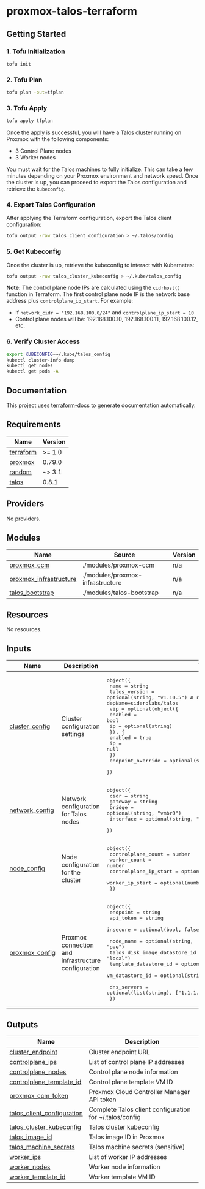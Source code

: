 # proxmox-talos-terraform

## Getting Started

### 1. Tofu Initialization

```bash
tofu init
```

### 2. Tofu Plan

```bash
tofu plan -out=tfplan
```

### 3. Tofu Apply

```bash
tofu apply tfplan
```

Once the apply is successful, you will have a Talos cluster running on Proxmox with the following components:

- 3 Control Plane nodes
- 3 Worker nodes

You must wait for the Talos machines to fully initialize. This can take a few minutes depending on your Proxmox environment and network speed. Once the cluster is up, you can proceed to export the Talos configuration and retrieve the `kubeconfig`.

### 4. Export Talos Configuration

After applying the Terraform configuration, export the Talos client configuration:

```sh
tofu output -raw talos_client_configuration > ~/.talos/config
```

### 5. Get Kubeconfig

Once the cluster is up, retrieve the kubeconfig to interact with Kubernetes:

```sh
tofu output -raw talos_cluster_kubeconfig > ~/.kube/talos_config
```

**Note:** The control plane node IPs are calculated using the `cidrhost()` function in Terraform. The first control plane node IP is the network base address plus `controlplane_ip_start`. For example:
- If `network_cidr = "192.168.100.0/24"` and `controlplane_ip_start = 10`
- Control plane nodes will be: 192.168.100.10, 192.168.100.11, 192.168.100.12, etc.

### 6. Verify Cluster Access

```sh
export KUBECONFIG=~/.kube/talos_config
kubectl cluster-info dump
kubectl get nodes
kubectl get pods -A
```

## Documentation

This project uses [terraform-docs](https://github.com/terraform-docs/terraform-docs) to generate documentation automatically.

<!-- BEGIN_TF_DOCS -->
## Requirements

| Name | Version |
|------|---------|
| <a name="requirement_terraform"></a> [terraform](#requirement\_terraform) | >= 1.0 |
| <a name="requirement_proxmox"></a> [proxmox](#requirement\_proxmox) | 0.79.0 |
| <a name="requirement_random"></a> [random](#requirement\_random) | ~> 3.1 |
| <a name="requirement_talos"></a> [talos](#requirement\_talos) | 0.8.1 |

## Providers

No providers.

## Modules

| Name | Source | Version |
|------|--------|---------|
| <a name="module_proxmox_ccm"></a> [proxmox\_ccm](#module\_proxmox\_ccm) | ./modules/proxmox-ccm | n/a |
| <a name="module_proxmox_infrastructure"></a> [proxmox\_infrastructure](#module\_proxmox\_infrastructure) | ./modules/proxmox-infrastructure | n/a |
| <a name="module_talos_bootstrap"></a> [talos\_bootstrap](#module\_talos\_bootstrap) | ./modules/talos-bootstrap | n/a |

## Resources

No resources.

## Inputs

| Name | Description | Type | Default | Required |
|------|-------------|------|---------|:--------:|
| <a name="input_cluster_config"></a> [cluster\_config](#input\_cluster\_config) | Cluster configuration settings | <pre>object({<br/>    name          = string<br/>    talos_version = optional(string, "v1.10.5") # renovate: datasource=github-releases depName=siderolabs/talos<br/>    vip = optional(object({<br/>      enabled = bool<br/>      ip      = optional(string)<br/>      }), {<br/>      enabled = true<br/>      ip      = null<br/>    })<br/>    endpoint_override = optional(string)<br/>  })</pre> | n/a | yes |
| <a name="input_network_config"></a> [network\_config](#input\_network\_config) | Network configuration for Talos nodes | <pre>object({<br/>    cidr      = string<br/>    gateway   = string<br/>    bridge    = optional(string, "vmbr0")<br/>    interface = optional(string, "eth0")<br/>  })</pre> | n/a | yes |
| <a name="input_node_config"></a> [node\_config](#input\_node\_config) | Node configuration for the cluster | <pre>object({<br/>    controlplane_count    = number<br/>    worker_count          = number<br/>    controlplane_ip_start = optional(number, 10)<br/>    worker_ip_start       = optional(number, 20)<br/>  })</pre> | <pre>{<br/>  "controlplane_count": 3,<br/>  "worker_count": 3<br/>}</pre> | no |
| <a name="input_proxmox_config"></a> [proxmox\_config](#input\_proxmox\_config) | Proxmox connection and infrastructure configuration | <pre>object({<br/>    endpoint  = string<br/>    api_token = string<br/>    insecure  = optional(bool, false)<br/><br/>    node_name                     = optional(string, "pve")<br/>    talos_disk_image_datastore_id = optional(string, "local")<br/>    template_datastore_id         = optional(string, "local-lvm")<br/>    vm_datastore_id               = optional(string, "local-lvm")<br/><br/>    dns_servers = optional(list(string), ["1.1.1.1", "8.8.8.8"])<br/>  })</pre> | n/a | yes |

## Outputs

| Name | Description |
|------|-------------|
| <a name="output_cluster_endpoint"></a> [cluster\_endpoint](#output\_cluster\_endpoint) | Cluster endpoint URL |
| <a name="output_controlplane_ips"></a> [controlplane\_ips](#output\_controlplane\_ips) | List of control plane IP addresses |
| <a name="output_controlplane_nodes"></a> [controlplane\_nodes](#output\_controlplane\_nodes) | Control plane node information |
| <a name="output_controlplane_template_id"></a> [controlplane\_template\_id](#output\_controlplane\_template\_id) | Control plane template VM ID |
| <a name="output_proxmox_ccm_token"></a> [proxmox\_ccm\_token](#output\_proxmox\_ccm\_token) | Proxmox Cloud Controller Manager API token |
| <a name="output_talos_client_configuration"></a> [talos\_client\_configuration](#output\_talos\_client\_configuration) | Complete Talos client configuration for ~/.talos/config |
| <a name="output_talos_cluster_kubeconfig"></a> [talos\_cluster\_kubeconfig](#output\_talos\_cluster\_kubeconfig) | Talos cluster kubeconfig |
| <a name="output_talos_image_id"></a> [talos\_image\_id](#output\_talos\_image\_id) | Talos image ID in Proxmox |
| <a name="output_talos_machine_secrets"></a> [talos\_machine\_secrets](#output\_talos\_machine\_secrets) | Talos machine secrets (sensitive) |
| <a name="output_worker_ips"></a> [worker\_ips](#output\_worker\_ips) | List of worker IP addresses |
| <a name="output_worker_nodes"></a> [worker\_nodes](#output\_worker\_nodes) | Worker node information |
| <a name="output_worker_template_id"></a> [worker\_template\_id](#output\_worker\_template\_id) | Worker template VM ID |
<!-- END_TF_DOCS -->

